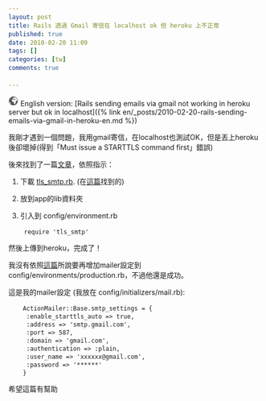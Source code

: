 ```yaml
---
layout: post
title: Rails 透過 Gmail 寄信在 localhost ok 但 heroku 上不正常
published: true
date: 2010-02-20 11:09
tags: []
categories: [tw]
comments: true

---
```


![](/images/world.png) English version: [Rails sending emails via gmail not working in heroku server but ok in localhost]({% link en/_posts/2010-02-20-rails-sending-emails-via-gmail-in-heroku-en.md %})


我剛才遇到一個問題，我用gmail寄信，在localhost也測試OK，但是丟上heroku後卻壞掉(得到「Must issue a STARTTLS command first」錯誤)

後來找到了一篇[文章][1]，依照指示：


1. 下載 [tls_smtp.rb][2]. (在[這篇][3]找到的)

2. 放到app的lib資料夾

3. 引入到 config/environment.rb

		require 'tls_smtp'

然後上傳到heroku，完成了！



我沒有依照[這篇][1]所說要再增加mailer設定到config/environments/production.rb，不過他還是成功。



這是我的mailer設定 (我放在 config/initializers/mail.rb):

		ActionMailer::Base.smtp_settings = {
		 :enable_starttls_auto => true,
		 :address => 'smtp.gmail.com',
		 :port => 587,
		 :domain => 'gmail.com',
		 :authentication => :plain,
		 :user_name => 'xxxxxx@gmail.com',
		 :password => '******'
		}




希望這篇有幫助





[1]: http://groups.google.com/group/communityengine/browse_thread/thread/ff7ae0daeae8cbaf
[2]: http://sites.google.com/site/knkalbum/tls_smtp.rb?attredirects=0
[3]: http://www.errorhelp.com/search/details/78026/redmine-rails-must-issue-a-starttls-command-first
